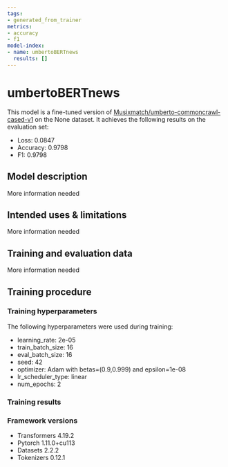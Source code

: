 ```yaml
---
tags:
- generated_from_trainer
metrics:
- accuracy
- f1
model-index:
- name: umbertoBERTnews
  results: []
---
```


<!-- This model card has been generated automatically according to the information the Trainer had access to. You
should probably proofread and complete it, then remove this comment. -->

# umbertoBERTnews

This model is a fine-tuned version of [Musixmatch/umberto-commoncrawl-cased-v1](https://huggingface.co/Musixmatch/umberto-commoncrawl-cased-v1) on the None dataset.
It achieves the following results on the evaluation set:
- Loss: 0.0847
- Accuracy: 0.9798
- F1: 0.9798

## Model description

More information needed

## Intended uses & limitations

More information needed

## Training and evaluation data

More information needed

## Training procedure

### Training hyperparameters

The following hyperparameters were used during training:
- learning_rate: 2e-05
- train_batch_size: 16
- eval_batch_size: 16
- seed: 42
- optimizer: Adam with betas=(0.9,0.999) and epsilon=1e-08
- lr_scheduler_type: linear
- num_epochs: 2

### Training results



### Framework versions

- Transformers 4.19.2
- Pytorch 1.11.0+cu113
- Datasets 2.2.2
- Tokenizers 0.12.1

